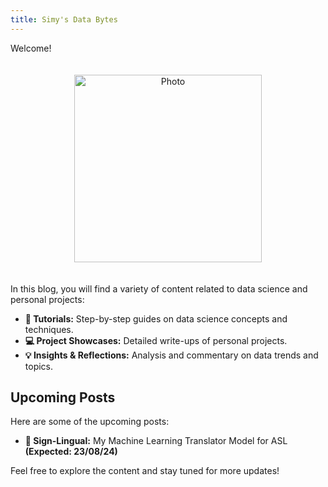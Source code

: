 ```yaml
---
title: Simy's Data Bytes
---
```


Welcome!

<div style="text-align: center;">
  <img src="{{ site.baseurl }}/assets/images/cover_photo.JPG" alt="Photo" style="width: 300px; height: 300px; object-fit: cover; margin: 20px 0;">
</div>


In this blog, you will find a variety of content related to data science and personal projects:

- **📖 Tutorials:** Step-by-step guides on data science concepts and techniques.
- **💻 Project Showcases:** Detailed write-ups of personal projects.
- **💡 Insights & Reflections:** Analysis and commentary on data trends and topics.

## Upcoming Posts

Here are some of the upcoming posts:
  
- **👐 Sign-Lingual:** My Machine Learning Translator Model for ASL  
  **(Expected: 23/08/24)**

Feel free to explore the content and stay tuned for more updates!
